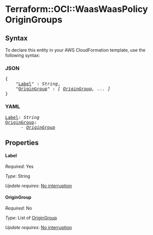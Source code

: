 # Terraform::OCI::WaasWaasPolicy OriginGroups

## Syntax

To declare this entity in your AWS CloudFormation template, use the following syntax:

### JSON

<pre>
{
    "<a href="#label" title="Label">Label</a>" : <i>String</i>,
    "<a href="#origingroup" title="OriginGroup">OriginGroup</a>" : <i>[ <a href="origingroups-origingroup.md">OriginGroup</a>, ... ]</i>
}
</pre>

### YAML

<pre>
<a href="#label" title="Label">Label</a>: <i>String</i>
<a href="#origingroup" title="OriginGroup">OriginGroup</a>: <i>
      - <a href="origingroups-origingroup.md">OriginGroup</a></i>
</pre>

## Properties

#### Label

_Required_: Yes

_Type_: String

_Update requires_: [No interruption](https://docs.aws.amazon.com/AWSCloudFormation/latest/UserGuide/using-cfn-updating-stacks-update-behaviors.html#update-no-interrupt)

#### OriginGroup

_Required_: No

_Type_: List of <a href="origingroups-origingroup.md">OriginGroup</a>

_Update requires_: [No interruption](https://docs.aws.amazon.com/AWSCloudFormation/latest/UserGuide/using-cfn-updating-stacks-update-behaviors.html#update-no-interrupt)

